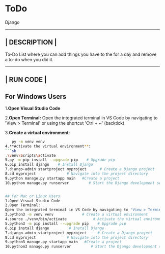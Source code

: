# ToDo
Django


--------------------------------------------------------------------------------------------------------------------------------------------------------
|                                                            DESCRIPTION                                                                                |
--------------------------------------------------------------------------------------------------------------------------------------------------------

To-Do List where you can add things you have to the for a day and remove a to-do when you did it.




-----------------------------------------------------------
|                                                            RUN CODE                                                                                |
------------------------------------------------------------------------------------------------------------------------------------------------------


## For Windows Users

1.**Open Visual Studio Code**

2.**Open Terminal:**
Open the integrated terminal in VS Code by navigating to 'View > Terminal' or using the shortcut 'Ctrl + ~' (backtick).

3.**Create a virtual environment**:
```sh
   py -m venv venv
4.**Activate the virtual environment**:
```sh
.\venv\Scripts\activate
5.py -m pip install --upgrade pip    # Upgrade pip
6.pip install django    # Install Django
7.django-admin startproject myproject      # Create a Django project
8.cd myproject              # Navigate into the project directory
9.python manage.py startapp main   #Create a project
10.python manage.py runserver         # Start the Django development server


## For Mac or Linux Users
1.Open Visual Studio Code
2.Open Terminal:
Open the integrated terminal in VS Code by navigating to 'View > Terminal' or using the shortcut 'Ctrl + ~' (backtick).
3.python3 -m venv venv             # Create a virtual environment
4.source ./venv/bin/activate            # Activate the virtual environment
5.python3 -m pip install --upgrade pip    # Upgrade pip
6.pip install django         # Install Django
7.django-admin startproject myproject     # Create a Django project
8.cd myproject              # Navigate into the project directory
9.python3 manage.py startapp main   #Create a project
10.python3 manage.py runserver         # Start the Django development server
 



